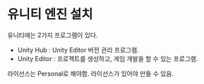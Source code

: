 # 유니티 엔진 설치
유니티에는 2가지 프로그램이 있다.

* Unity Hub : Unity Editor 버전 관리 프로그램.
* Unity Editor : 프로젝트를 생성하고, 게임 개발을 할 수 있는 프로그램.

라이선스는 Personal로 해야함.
라이선스가 있어야 만들 수 있음.
